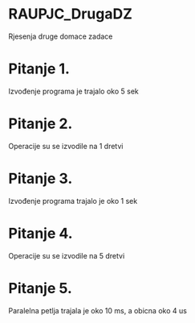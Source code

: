 # RAUPJC_DrugaDZ
Rjesenja druge domace zadace

# Pitanje 1.
Izvođenje programa je trajalo oko 5 sek

# Pitanje 2.
Operacije su se izvodile na 1 dretvi

# Pitanje 3.
Izvođenje programa trajalo je oko 1 sek

# Pitanje 4.
Operacije su se izvodile na 5 dretvi

# Pitanje 5.
Paralelna petlja trajala je oko 10 ms, a obicna oko 4 us

